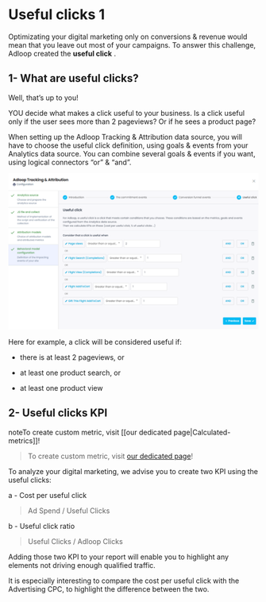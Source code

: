 # Useful clicks 1


Optimizating your digital marketing only on conversions & revenue would mean that you leave out most of your campaigns. To answer this challenge, Adloop created the  **useful click** .


## 1- What are useful clicks?
Well, that’s up to you! 

YOU decide what makes a click useful to your business. Is a click useful only if the user sees more than 2 pageviews? Or if he sees a product page? 

When setting up the Adloop Tracking & Attribution data source, you will have to choose the useful click definition, using goals & events from your Analytics data source. You can combine several goals & events if you want, using logical connectors “or” & “and”. 

![](.gitbook/image-20231009-155149.png)

Here for example, a click will be considered useful if: 


* there is at least 2 pageviews, or


* at least one product search, or


* at least one product view




## 2- Useful clicks KPI
noteTo create custom metric, visit [[our dedicated page|Calculated-metrics]]! 

> To create custom metric, visit [our dedicated page](/wiki/spaces/AHEN/pages/2001469485/Calculated+metrics)! 

To analyze your digital marketing, we advise you to create two KPI using the useful clicks: 

a - Cost per useful click
> Ad Spend / Useful Clicks

b - Useful click ratio
> Useful Clicks / Adloop Clicks

Adding those two KPI to your report will enable you to highlight any elements not driving enough qualified traffic. 

It is especially interesting to compare the cost per useful click with the Advertising CPC, to highlight the difference between the two.